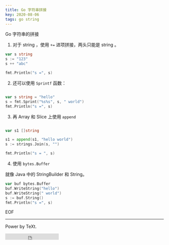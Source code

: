 ```yaml
---
title: Go 字符串拼接
key: 2020-08-06
tags: go string
---
```



Go 字符串的拼接

<!--more-->

1. 对于 string ，使用 `+=` 进项拼接，两头只能是 string 。

```go
var s string
s := "123"
s ++ "abc"

fmt.Println("s =", s)

```


2. 还可以使用 `Sprintf` 函数：

```go

var s string = "hello"
s = fmt.Sprint("%s%s", s, " world")
fmt.Println("s =", s)

```

3. 再 Array 和 Slice 上使用 `append` 

```go

var s1 []string

s1 = append(s1, "hello world")
s := strings.Join(s, "")

fmt.Println("s = ", s)

```

4. 使用 `bytes.Buffer`

就像 Java 中的 StringBuilder 和 String。


```go
var buf bytes.Buffer
buf.WriteString("hello")
buf.WriteString(" world")
s := buf.String()
fmt.Println("s =", s)
```







EOF

---

Power by TeXt.

<iframe src="https://ghbtns.com/github-btn.html?user=kitian616&repo=jekyll-TeXt-theme&type=star&count=true" frameborder="0" scrolling="0" width="170px" height="20px"></iframe>





